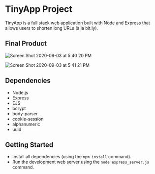 # TinyApp Project

TinyApp is a full stack web application built with Node and Express that allows users to shorten long URLs (à la bit.ly).

## Final Product

![Screen Shot 2020-09-03 at 5 40 20 PM](https://user-images.githubusercontent.com/56459037/92186736-8b299d80-ee0c-11ea-9032-a53b86e29c9c.png)

![Screen Shot 2020-09-03 at 5 41 21 PM](https://user-images.githubusercontent.com/56459037/92186769-b14f3d80-ee0c-11ea-9acc-fa02a88ca08d.png)

## Dependencies

- Node.js
- Express
- EJS
- bcrypt
- body-parser
- cookie-session
- alphanumeric
- uuid

## Getting Started

- Install all dependencies (using the `npm install` command).
- Run the development web server using the `node express_server.js` command.
